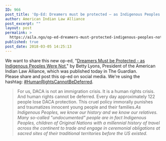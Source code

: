 ```yaml
---
ID: 966
post_title: 'Op-Ed: Dreamers must be protected – as Indigenous Peoples were not'
author: American Indian Law Alliance
post_excerpt: ""
layout: post
permalink: >
  https://aila.ngo/op-ed-dreamers-must-protected-indigenous-peoples-not/
published: true
post_date: 2018-03-05 14:25:13
---
```

<div>We want to share this new op-ed, "<a href="https://www.theguardian.com/commentisfree/2018/mar/03/dreamers-daca-indigenous-peoples-americas">Dreamers Must be Protected - as Indigenous Peoples Were Not</a>," by Betty Lyons, President of the American Indian Law Alliance, which was published today in The Guardian.</div>
<div></div>
<div>Please share and post this op-ed on social media. We're using the hashtag: <a href="https://twitter.com/#HumanRightsCannotBeDeferred">#HumanRightsCannotBeD<wbr />eferred</a>.</div>
<div></div>
<div>
<blockquote>For us, DACA is not an immigration crisis. It is a human rights crisis. And human rights cannot be deferred. Every day approximately 122 people lose DACA protection. This cruel policy immorally punishes and traumatizes innocent young people and their families.<em>As Indigenous Peoples, we know our history and we know our relatives. Many so-called "undocumented" people are in fact Indigenous Peoples, children of Original Nations with a millennial history of travel across the continent to trade and engage in ceremonial obligations at sacred sites of their traditional territories before the US existed.</em></blockquote>
</div>